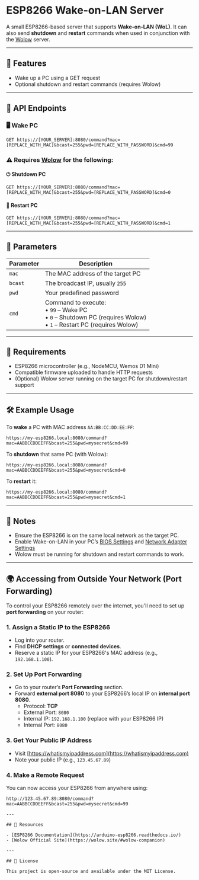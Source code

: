# ESP8266 Wake-on-LAN Server

A small ESP8266-based server that supports **Wake-on-LAN (WoL)**. It can also send **shutdown** and **restart** commands when used in conjunction with the [Wolow](https://wolow.site/) server.

---

## 📡 Features

- Wake up a PC using a GET request
- Optional shutdown and restart commands (requires Wolow)

---

## 🔗 API Endpoints

### 🖥 Wake PC

`GET https://[YOUR_SERVER]:8080/command?mac=[REPLACE_WITH_MAC]&bcast=255&pwd=[REPLACE_WITH_PASSWORD]&cmd=99`

### ⚠ Requires [Wolow](https://wolow.site/) for the following:

#### ⏻ Shutdown PC

`GET https://[YOUR_SERVER]:8080/command?mac=[REPLACE_WITH_MAC]&bcast=255&pwd=[REPLACE_WITH_PASSWORD]&cmd=0`

#### 🔄 Restart PC

`GET https://[YOUR_SERVER]:8080/command?mac=[REPLACE_WITH_MAC]&bcast=255&pwd=[REPLACE_WITH_PASSWORD]&cmd=1`

---

## 🔧 Parameters

| Parameter | Description |
|----------|-------------|
| `mac`    | The MAC address of the target PC |
| `bcast`  | The broadcast IP, usually `255` |
| `pwd`    | Your predefined password |
| `cmd`    | Command to execute:<br>• `99` – Wake PC<br>• `0` – Shutdown PC (requires Wolow)<br>• `1` – Restart PC (requires Wolow) |

---

## 🔌 Requirements

- ESP8266 microcontroller (e.g., NodeMCU, Wemos D1 Mini)
- Compatible firmware uploaded to handle HTTP requests
- (Optional) Wolow server running on the target PC for shutdown/restart support

---

## 🛠 Example Usage

To **wake** a PC with MAC address `AA:BB:CC:DD:EE:FF`:

```
https://my-esp8266.local:8080/command?mac=AABBCCDDEEFF&bcast=255&pwd=mysecret&cmd=99
```

To **shutdown** that same PC (with Wolow):

```
https://my-esp8266.local:8080/command?mac=AABBCCDDEEFF&bcast=255&pwd=mysecret&cmd=0
```

To **restart** it:

```
https://my-esp8266.local:8080/command?mac=AABBCCDDEEFF&bcast=255&pwd=mysecret&cmd=1
```

---

## 🧠 Notes

- Ensure the ESP8266 is on the same local network as the target PC.
- Enable Wake-on-LAN in your PC’s [BIOS Settings](https://youtu.be/7rnpV8onpjM?si=Z1_Jr_2Q9qIaoAOS) and [Network Adapter Settings](https://youtu.be/4-zlIAyy10k?si=i68x27b43tMmLcFk)
- Wolow must be running for shutdown and restart commands to work.

---

## 🌍 Accessing from Outside Your Network (Port Forwarding)

To control your ESP8266 remotely over the internet, you'll need to set up **port forwarding** on your router:

### 1. Assign a Static IP to the ESP8266
- Log into your router.
- Find **DHCP settings** or **connected devices**.
- Reserve a static IP for your ESP8266's MAC address (e.g., `192.168.1.100`).

### 2. Set Up Port Forwarding
- Go to your router’s **Port Forwarding** section.
- Forward **external port 8080** to your ESP8266’s local IP on **internal port 8080**.
  - Protocol: **TCP**
  - External Port: `8080`
  - Internal IP: `192.168.1.100` (replace with your ESP8266 IP)
  - Internal Port: `8080`

### 3. Get Your Public IP Address
- Visit [https://whatismyipaddress.com](https://whatismyipaddress.com)
- Note your public IP (e.g., `123.45.67.89`)

### 4. Make a Remote Request
You can now access your ESP8266 from anywhere using:

```
http://123.45.67.89:8080/command?mac=AABBCCDDEEFF&bcast=255&pwd=mysecret&cmd=99

---

## 📎 Resources

- [ESP8266 Documentation](https://arduino-esp8266.readthedocs.io/)
- [Wolow Official Site](https://wolow.site/#wolow-companion)

---

## 📄 License

This project is open-source and available under the MIT License.
